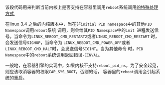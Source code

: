 该段代码用来判断当前内核上是否支持在容器里调用`reboot`系统调用[的特殊处理方式][reboot_pid_ns],

在linux 3.4 之后的内核版本中，当在非`initial PID namespace`中的其他`PID Namespace`调用`reboot`系统
调用，则会给其`PID Namespace`中的`init `进程发送信号。当命令为`LINUX_REBOOT_CMD_RESTART2`或者`LINUX_REBOOT_CMD_RESTART`
时，会发送信号`SIGHUP`，当命令为 `LINUX_REBOOT_CMD_POWER_OFF`或者`LINUX_REBOOT_CMD_HALT`时，会发送信号`SIGINT`。当为其他命令
时，`PID Namespace`中的`reboot`系统调用返回错误`-EINVAL`。

一般地，在容器引擎的实现中，如果内核不支持`reboot_pid_ns`，为了安全起见，则应该取消容器的权限`CAP_SYS_BOOT`，否则的话，
容器里的`reboot`调用会引起系统的重启。

[reboot_pid_ns]: https://github.com/torvalds/linux/commit/cf3f89214ef6a33fad60856bc5ffd7bb2fc4709b
